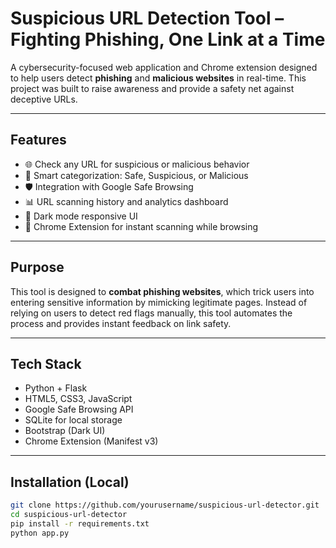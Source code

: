 # Suspicious URL Detection Tool – Fighting Phishing, One Link at a Time

A cybersecurity-focused web application and Chrome extension designed to help users detect **phishing** and **malicious websites** in real-time. This project was built to raise awareness and provide a safety net against deceptive URLs.

---

##  Features

- 🌐 Check any URL for suspicious or malicious behavior  
- 🧠 Smart categorization: Safe, Suspicious, or Malicious  
- 🛡️ Integration with Google Safe Browsing  
- 📊 URL scanning history and analytics dashboard  
- 🌙 Dark mode responsive UI  
- 🧩 Chrome Extension for instant scanning while browsing  

---

##  Purpose

This tool is designed to **combat phishing websites**, which trick users into entering sensitive information by mimicking legitimate pages. Instead of relying on users to detect red flags manually, this tool automates the process and provides instant feedback on link safety.

---

##  Tech Stack

- Python + Flask  
- HTML5, CSS3, JavaScript  
- Google Safe Browsing API  
- SQLite for local storage  
- Bootstrap (Dark UI)  
- Chrome Extension (Manifest v3)

---

## Installation (Local)

```bash
git clone https://github.com/yourusername/suspicious-url-detector.git
cd suspicious-url-detector
pip install -r requirements.txt
python app.py
